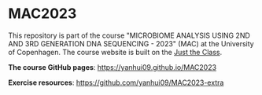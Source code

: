 # MAC2023

This repository is part of the course "MICROBIOME ANALYSIS USING 2ND AND 3RD GENERATION DNA SEQUENCING - 2023" (MAC) at the University of Copenhagen. The course website is built on the [Just the Class](https://github.com/kevinlin1/just-the-class).

**The course GitHub pages**: https://yanhui09.github.io/MAC2023

**Exercise resources**: https://github.com/yanhui09/MAC2023-extra
